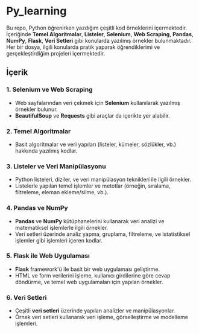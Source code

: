 # Py_learning

Bu repo, Python öğrenirken yazdığım çeşitli kod örneklerini içermektedir. İçeriğinde **Temel Algoritmalar**, **Listeler**, **Selenium**, **Web Scraping**, **Pandas**, **NumPy**, **Flask**, **Veri Setleri** gibi konularda yazılmış örnekler bulunmaktadır. Her bir dosya, ilgili konularda pratik yaparak öğrendiklerimi ve gerçekleştirdiğim projeleri içermektedir.

## İçerik

### 1. **Selenium ve Web Scraping**
- Web sayfalarından veri çekmek için **Selenium** kullanılarak yazılmış örnekler bulunur.
- **BeautifulSoup** ve **Requests** gibi araçlar da içerikte yer alabilir.

### 2. **Temel Algoritmalar**
- Basit algoritmalar ve veri yapıları (listeler, kümeler, sözlükler, vb.) hakkında yazılmış kodlar.

### 3. **Listeler ve Veri Manipülasyonu**
- Python listeleri, diziler, ve veri manipülasyon teknikleri ile ilgili örnekler.
- Listelerle yapılan temel işlemler ve metotlar (örneğin, sıralama, filtreleme, eleman ekleme/silme, vb.).

### 4. **Pandas ve NumPy**
- **Pandas** ve **NumPy** kütüphanelerini kullanarak veri analizi ve matematiksel işlemlerle ilgili örnekler.
- Veri setleri üzerinde analiz yapma, gruplama, filtreleme, ve istatistiksel işlemler gibi işlemleri içeren kodlar.

### 5. **Flask ile Web Uygulaması**
- **Flask** framework'ü ile basit bir web uygulaması geliştirme.
- HTML ve form verilerini işleme, kullanıcı girdilerine göre cevap döndürme, ve temel web uygulamaları için yapılan örnekler.

### 6. **Veri Setleri**
- Çeşitli **veri setleri** üzerinde yapılan analizler ve manipülasyonlar.
- Örnek veri setleri kullanarak veri işleme, görselleştirme ve modelleme işlemleri.
